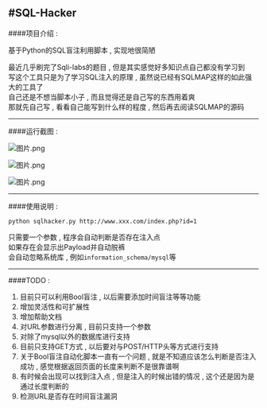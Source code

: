 #SQL-Hacker
---

####项目介绍 :  
  
基于Python的SQL盲注利用脚本 , 实现地很简陋  
  
最近几乎刷完了Sqli-labs的题目 , 但是其实感觉好多知识点自己都没有学习到  
写这个工具只是为了学习SQL注入的原理 , 虽然说已经有SQLMAP这样的如此强大的工具了  
自己还是不想当脚本小子 , 而且觉得还是自己写的东西用着爽  
那就先自己写 , 看看自己能写到什么样的程度 , 然后再去阅读SQLMAP的源码  
  
---

####运行截图 :  
  
![图片.png](http://upload-images.jianshu.io/upload_images/2355077-d7cb0cac4319424a.png?imageMogr2/auto-orient/strip%7CimageView2/2/w/1240)
  
![图片.png](http://upload-images.jianshu.io/upload_images/2355077-3ed9f5c8d92f2f90.png?imageMogr2/auto-orient/strip%7CimageView2/2/w/1240)
  
![图片.png](http://upload-images.jianshu.io/upload_images/2355077-aec6678f81dc95ea.png?imageMogr2/auto-orient/strip%7CimageView2/2/w/1240)
  
---

####使用说明 :  
```
python sqlhacker.py http://www.xxx.com/index.php?id=1
```
只需要一个参数 , 程序会自动判断是否存在注入点  
如果存在会显示出Payload并自动脱裤  
会自动忽略系统库 , 例如` information_schema/mysql `等  

---

####TODO :  
1. 目前只可以利用Bool盲注 , 以后需要添加时间盲注等等功能  
2. 增加灵活性和可扩展性  
3. 增加帮助文档  
4. 对URL参数进行分离 , 目前只支持一个参数  
5. 对除了mysql以外的数据库进行支持  
6. 目前只支持GET方式 , 以后要对与POST/HTTP头等方式进行支持
7. 关于Bool盲注自动化脚本一直有一个问题 , 就是不知道应该怎么判断是否注入成功 , 感觉根据返回页面的长度来判断不是很靠谱啊
8. 有时候会出现可以找到注入点 , 但是注入的时候出错的情况 , 这个还是因为是通过长度判断的
9. 检测URL是否存在时间盲注漏洞
